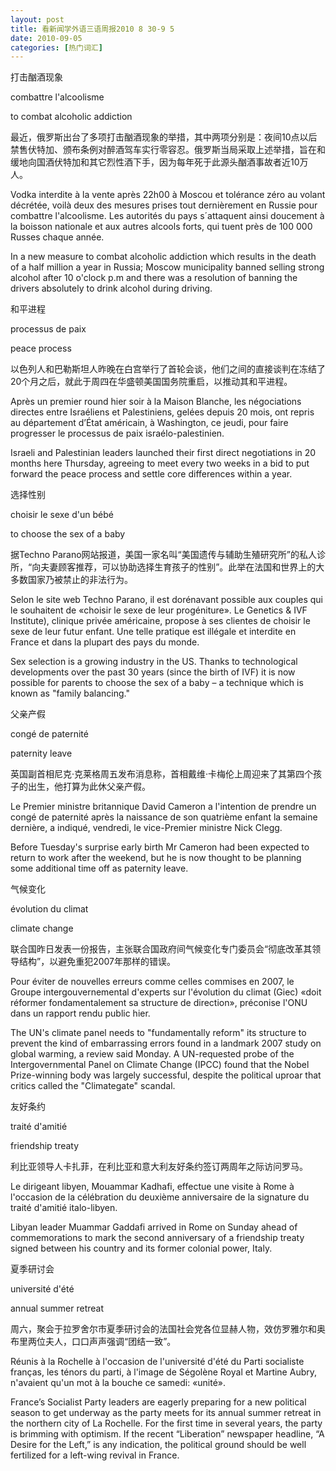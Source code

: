 ```yaml
---
layout: post
title: 看新闻学外语三语周报2010 8 30-9 5
date: 2010-09-05
categories: [热门词汇]  
---
```


打击酗酒现象

combattre l'alcoolisme

to combat alcoholic addiction

最近，俄罗斯出台了多项打击酗酒现象的举措，其中两项分别是：夜间10点以后禁售伏特加、颁布条例对醉酒驾车实行零容忍。俄罗斯当局采取上述举措，旨在和缓地向国酒伏特加和其它烈性酒下手，因为每年死于此源头酗酒事故者近10万人。

Vodka interdite à la vente après 22h00 à Moscou et tolérance zéro au volant décrétée, voilà deux des mesures prises tout dernièrement en Russie pour combattre l'alcoolisme. Les autorités du pays s´attaquent ainsi doucement à la boisson nationale et aux autres alcools forts, qui tuent près de 100 000 Russes chaque année.

In a new measure to combat alcoholic addiction which results in the death of a half million a year in Russia; Moscow municipality banned selling strong alcohol after 10 o'clock p.m and there was a resolution of banning the drivers absolutely to drink alcohol during driving.

和平进程

processus de paix

peace process

以色列人和巴勒斯坦人昨晚在白宫举行了首轮会谈，他们之间的直接谈判在冻结了20个月之后，就此于周四在华盛顿美国国务院重启，以推动其和平进程。

Après un premier round hier soir à la Maison Blanche, les négociations directes entre Israéliens et Palestiniens, gelées depuis 20 mois, ont repris au département d’État américain, à Washington, ce jeudi, pour faire progresser le processus de paix israélo-palestinien.

Israeli and Palestinian leaders launched their first direct negotiations in 20 months here Thursday, agreeing to meet every two weeks in a bid to put forward the peace process and settle core differences within a year.

选择性别

choisir le sexe d'un bébé

to choose the sex of a baby

据Techno Parano网站报道，美国一家名叫“美国遗传与辅助生殖研究所”的私人诊所，“向夫妻顾客推荐，可以协助选择生育孩子的性别”。此举在法国和世界上的大多数国家乃被禁止的非法行为。

Selon le site web Techno Parano, il est dorénavant possible aux couples qui le souhaitent de «choisir le sexe de leur progéniture». Le Genetics & IVF Institute), clinique privée américaine, propose à ses clientes de choisir le sexe de leur futur enfant. Une telle pratique est illégale et interdite en France et dans la plupart des pays du monde.

Sex selection is a growing industry in the US. Thanks to technological developments over the past 30 years (since the birth of IVF) it is now possible for parents to choose the sex of a baby – a technique which is known as "family balancing."

父亲产假

congé de paternité

paternity leave

英国副首相尼克·克莱格周五发布消息称，首相戴维·卡梅伦上周迎来了其第四个孩子的出生，他打算为此休父亲产假。

Le Premier ministre britannique David Cameron a l'intention de prendre un congé de paternité après la naissance de son quatrième enfant la semaine dernière, a indiqué, vendredi, le vice-Premier ministre Nick Clegg.

Before Tuesday's surprise early birth Mr Cameron had been expected to return to work after the weekend, but he is now thought to be planning some additional time off as paternity leave.

气候变化

évolution du climat

climate change

联合国昨日发表一份报告，主张联合国政府间气候变化专门委员会“彻底改革其领导结构”，以避免重犯2007年那样的错误。

Pour éviter de nouvelles erreurs comme celles commises en 2007, le Groupe intergouvernemental d'experts sur l'évolution du climat (Giec) «doit réformer fondamentalement sa structure de direction», préconise l'ONU dans un rapport rendu public hier.

The UN's climate panel needs to "fundamentally reform" its structure to prevent the kind of embarrassing errors found in a landmark 2007 study on global warming, a review said Monday. A UN-requested probe of the Intergovernmental Panel on Climate Change (IPCC) found that the Nobel Prize-winning body was largely successful, despite the political uproar that critics called the "Climategate" scandal.

友好条约

traité d'amitié

friendship treaty

利比亚领导人卡扎菲，在利比亚和意大利友好条约签订两周年之际访问罗马。

Le dirigeant libyen, Mouammar Kadhafi, effectue une visite à Rome à l'occasion de la célébration du deuxième anniversaire de la signature du traité d'amitié italo-libyen.

Libyan leader Muammar Gaddafi arrived in Rome on Sunday ahead of commemorations to mark the second anniversary of a friendship treaty signed between his country and its former colonial power, Italy.

夏季研讨会

université d'été

annual summer retreat

周六，聚会于拉罗舍尔市夏季研讨会的法国社会党各位显赫人物，效仿罗雅尔和奥布里两位夫人，口口声声强调“团结一致”。

Réunis à la Rochelle à l'occasion de l'université d'été du Parti socialiste franças, les ténors du parti, à l'image de Ségolène Royal et Martine Aubry, n'avaient qu'un mot à la bouche ce samedi: «unité».

France’s Socialist Party leaders are eagerly preparing for a new political season to get underway as the party meets for its annual summer retreat in the northern city of La Rochelle. For the first time in several years, the party is brimming with optimism. If the recent “Liberation” newspaper headline, “A Desire for the Left,” is any indication, the political ground should be well fertilized for a left-wing revival in France.
